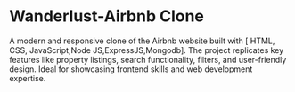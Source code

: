 # Wanderlust-Airbnb Clone


A modern and responsive clone of the Airbnb website built with [ HTML, CSS, JavaScript,Node JS,ExpressJS,Mongodb]. The project replicates key features like property listings, search functionality, filters, and user-friendly design. Ideal for showcasing frontend skills and web development expertise.

